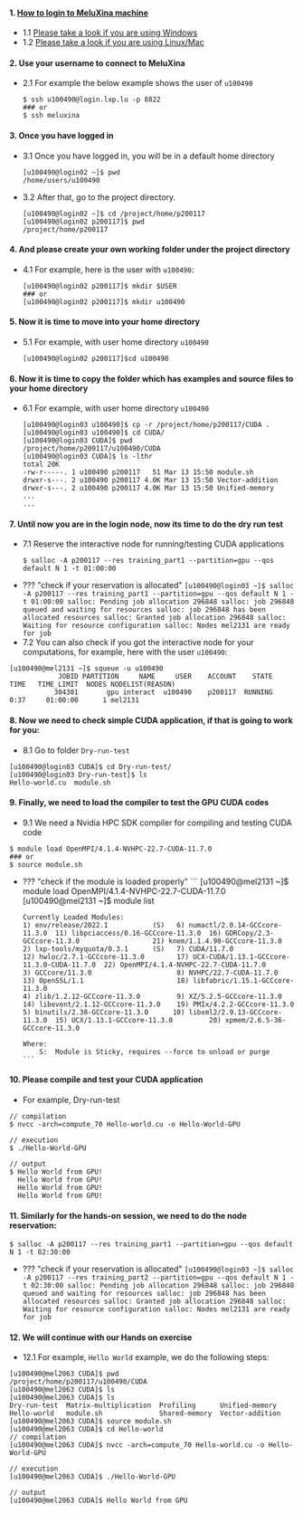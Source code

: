#### 1. [How to login to MeluXina machine](https://docs.lxp.lu/first-steps/quick_start/)
- 1.1 [Please take a look if you are using Windows](https://docs.lxp.lu/first-steps/connecting/)
- 1.2 [Please take a look if you are using Linux/Mac](https://docs.lxp.lu/first-steps/connecting/)

#### 2. Use your username to connect to MeluXina
- 2.1 For example the below example shows the user of `u100490` 
  ```
  $ ssh u100490@login.lxp.lu -p 8822
  ### or
  $ ssh meluxina 
  ```
#### 3. Once you have logged in
- 3.1 Once you have logged in, you will be in a default home directory 
  ```
  [u100490@login02 ~]$ pwd
  /home/users/u100490
  ```
- 3.2 After that, go to the project directory.
  ```
  [u100490@login02 ~]$ cd /project/home/p200117
  [u100490@login02 p200117]$ pwd
  /project/home/p200117
  ```
  
#### 4. And please create your own working folder under the project directory
- 4.1 For example, here is the user with `u100490`:
  ```
  [u100490@login02 p200117]$ mkdir $USER
  ### or 
  [u100490@login02 p200117]$ mkdir u100490  
  ```
#### 5. Now it is time to move into your home directory
- 5.1 For example, with user home directory `u100490` 
  ```
  [u100490@login02 p200117]$cd u100490
  ```

#### 6. Now it is time to copy the folder which has examples and source files to your home directory
- 6.1 For example, with user home directory `u100490`
  ```
  [u100490@login03 u100490]$ cp -r /project/home/p200117/CUDA .
  [u100490@login03 u100490]$ cd CUDA/
  [u100490@login03 CUDA]$ pwd
  /project/home/p200117/u100490/CUDA
  [u100490@login03 CUDA]$ ls -lthr
  total 20K
  -rw-r-----. 1 u100490 p200117   51 Mar 13 15:50 module.sh
  drwxr-s---. 2 u100490 p200117 4.0K Mar 13 15:50 Vector-addition
  drwxr-s---. 2 u100490 p200117 4.0K Mar 13 15:50 Unified-memory
  ...
  ...
  ```
#### 7. Until now you are in the login node, now its time to do the dry run test
- 7.1 Reserve the interactive node for running/testing CUDA applications 
  ```
  $ salloc -A p200117 --res training_part1 --partition=gpu --qos default N 1 -t 01:00:00
  ```
- ??? "check if your reservation is allocated"
      ```
      [u100490@login03 ~]$ salloc -A p200117 --res training_part1 --partition=gpu --qos default N 1 -t 01:00:00
      salloc: Pending job allocation 296848
      salloc: job 296848 queued and waiting for resources
      salloc: job 296848 has been allocated resources
      salloc: Granted job allocation 296848
      salloc: Waiting for resource configuration
      salloc: Nodes mel2131 are ready for job
      ```
 - 7.2 You can also check if you got the interactive node for your computations, for example, here with the user `u100490`:
 ```
 [u100490@mel2131 ~]$ squeue -u u100490
             JOBID PARTITION     NAME     USER    ACCOUNT    STATE       TIME   TIME_LIMIT  NODES NODELIST(REASON)
            304381       gpu interact  u100490    p200117  RUNNING       0:37     01:00:00      1 mel2131
 ```

#### 8. Now we need to check simple CUDA application, if that is going to work for you:
 - 8.1 Go to folder `Dry-run-test`
```
[u100490@login03 CUDA]$ cd Dry-run-test/
[u100490@login03 Dry-run-test]$ ls 
Hello-world.cu  module.sh
```

#### 9. Finally, we need to load the compiler to test the GPU CUDA codes
 - 9.1 We need a Nvidia HPC SDK compiler for compiling and testing CUDA code
 ```
 $ module load OpenMPI/4.1.4-NVHPC-22.7-CUDA-11.7.0
 ### or
 $ source module.sh
 ```

- ??? "check if the module is loaded properly"
      ```
      [u100490@mel2131 ~]$ module load OpenMPI/4.1.4-NVHPC-22.7-CUDA-11.7.0
      [u100490@mel2131 ~]$ module list
 
      Currently Loaded Modules:
      1) env/release/2022.1           (S)   6) numactl/2.0.14-GCCcore-11.3.0  11) libpciaccess/0.16-GCCcore-11.3.0  16) GDRCopy/2.3-GCCcore-11.3.0                  21) knem/1.1.4.90-GCCcore-11.3.0
      2) lxp-tools/myquota/0.3.1      (S)   7) CUDA/11.7.0                    12) hwloc/2.7.1-GCCcore-11.3.0        17) UCX-CUDA/1.13.1-GCCcore-11.3.0-CUDA-11.7.0  22) OpenMPI/4.1.4-NVHPC-22.7-CUDA-11.7.0
      3) GCCcore/11.3.0                     8) NVHPC/22.7-CUDA-11.7.0         13) OpenSSL/1.1                       18) libfabric/1.15.1-GCCcore-11.3.0
      4) zlib/1.2.12-GCCcore-11.3.0         9) XZ/5.2.5-GCCcore-11.3.0        14) libevent/2.1.12-GCCcore-11.3.0    19) PMIx/4.2.2-GCCcore-11.3.0
      5) binutils/2.38-GCCcore-11.3.0      10) libxml2/2.9.13-GCCcore-11.3.0  15) UCX/1.13.1-GCCcore-11.3.0         20) xpmem/2.6.5-36-GCCcore-11.3.0

      Where:
          S:  Module is Sticky, requires --force to unload or purge
      ```


#### 10. Please compile and test your CUDA application 
 - For example, Dry-run-test
 ```
 // compilation
 $ nvcc -arch=compute_70 Hello-world.cu -o Hello-World-GPU

 // execution
 $ ./Hello-World-GPU

 // output
 $ Hello World from GPU!
   Hello World from GPU!
   Hello World from GPU!
   Hello World from GPU!
 ```

#### 11. Similarly for the hands-on session, we need to do the node reservation:
  ```
  $ salloc -A p200117 --res training_part1 --partition=gpu --qos default N 1 -t 02:30:00
  ```
  
- ??? "check if your reservation is allocated"
      ```
      [u100490@login03 ~]$ salloc -A p200117 --res training_part2 --partition=gpu --qos default N 1 -t 02:30:00
      salloc: Pending job allocation 296848
      salloc: job 296848 queued and waiting for resources
      salloc: job 296848 has been allocated resources
      salloc: Granted job allocation 296848
      salloc: Waiting for resource configuration
      salloc: Nodes mel2131 are ready for job
      ```

#### 12. We will continue with our Hands on exercise
 - 12.1 For example, `Hello World` example, we do the following steps:

```
[u100490@mel2063 CUDA]$ pwd
/project/home/p200117/u100490/CUDA
[u100490@mel2063 CUDA]$ ls
[u100490@mel2063 CUDA]$ ls
Dry-run-test  Matrix-multiplication  Profiling      Unified-memory
Hello-world   module.sh              Shared-memory  Vector-addition
[u100490@mel2063 CUDA]$ source module.sh
[u100490@mel2063 CUDA]$ cd Hello-world
// compilation
[u100490@mel2063 CUDA]$ nvcc -arch=compute_70 Hello-world.cu -o Hello-World-GPU

// execution
[u100490@mel2063 CUDA]$ ./Hello-World-GPU

// output
[u100490@mel2063 CUDA]$ Hello World from GPU
```